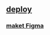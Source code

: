 ## [deploy]()

### [maket Figma](https://www.figma.com/design/zMRUJZWQqvWYVkWyQyAfwi/BodyShape?node-id=13-1&p=f&t=sQ3l8hzkEjKxx3Sw-0)